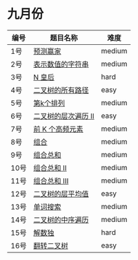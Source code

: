# 九月份

**编号**|**题目名称**|**难度**
--------|------------|-------
1号|[预测赢家](./第1题%20486.%20预测赢家)|medium
2号|[表示数值的字符串](./第2题%20剑指%20Offer.%20表示数值的字符串)|medium
3号|[N 皇后](./第3题%2051.%20N%20皇后)|hard
4号|[二叉树的所有路径](./第4题%20257.%20二叉树的所有路径)|easy
5号|[第k个排列](./第5题%2060.%20第k个排列)|medium
6号|[二叉树的层次遍历 II](./第6题%20107.%20二叉树的层次遍历%20II)|easy
7号|[前 K 个高频元素](./第7题%20347.%20前%20K%20个高频元素)|medium
8号|[组合](./第8题%2077.%20组合)|medium
9号|[组合总和](./第9题%2039.%20组合总和)|medium
10号|[组合总和 II](./第10题%2040.%20组合总和%20II)|medium
11号|[组合总和 III](./第11题%20216.%20组合总和%20III)|medium
12号|[二叉树的层平均值](./第12题%20637.%20二叉树的层平均值)|easy
13号|[单词搜索](./第13题%2079.%20单词搜索)|medium
14号|[二叉树的中序遍历](./第14题%2094.%20二叉树的中序遍历)|medium
15号|[解数独](./第15题%2037.%20解数独)|hard
16号|[翻转二叉树](./第16题%20226.%20翻转二叉树)|easy
